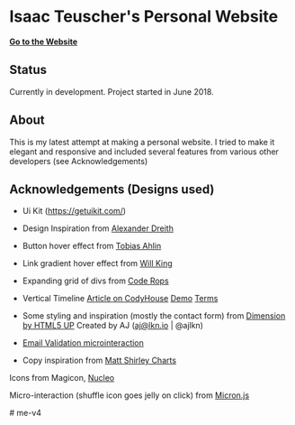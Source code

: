 
# Isaac Teuscher's Personal Website

**[Go to the Website](https://isaacteuscher.me)**

## Status
Currently in development. Project started in June 2018.

## About
This is my latest attempt at making a personal website. I tried to make it elegant and responsive and included several features from various other developers (see Acknowledgements)


## Acknowledgements (Designs used)

- Ui Kit (https://getuikit.com/)

- Design Inspiration from 
[Alexander Dreith](https://dreith.com/)

- Button hover effect from 
[Tobias Ahlin](http://tobiasahlin.com/blog/css-trick-animating-link-underlines/) 

- Link gradient hover effect from 
[Will King](https://codepen.io/Wking/pen/BdmpVx)

- Expanding grid of divs from 
[Code Rops](https://github.com/codrops/AnimatedGridLayout)

- Vertical Timeline
[Article on CodyHouse](http://codyhouse.co/gem/vertical-timeline/)
[Demo](http://codyhouse.co/demo/vertical-timeline/index.html)
[Terms](http://codyhouse.co/terms/)

- Some styling and inspiration (mostly the contact form) from [Dimension by HTML5 UP](https://html5up.net/dimension)
Created by AJ (aj@lkn.io | @ajlkn)

- [Email Validation microinteraction](https://codepen.io/aaroniker/pen/VdRRpM)

- Copy inspiration from
[Matt Shirley Charts](https://www.mattshirleycharts.com/shop)

Icons from Magicon, [Nucleo](https://nucleoapp.com)

Micro-interaction (shuffle icon goes jelly on click) from
[Micron.js](https://webkul.github.io/micron/)



<!-- - Social media SVG icons and tooltip animation by Maciej Leszczyński (https://codepen.io/asistapl/pen/QEAgdA) --># me-v4
